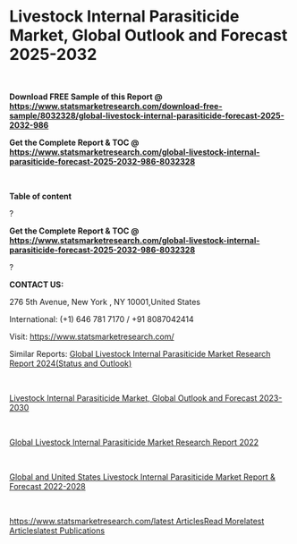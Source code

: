 <h1>Livestock Internal Parasiticide Market, Global Outlook and Forecast 2025-2032</h1><br/><p><strong>Download FREE Sample of this Report @ <a href="https://www.statsmarketresearch.com/download-free-sample/8032328/global-livestock-internal-parasiticide-forecast-2025-2032-986">https://www.statsmarketresearch.com/download-free-sample/8032328/global-livestock-internal-parasiticide-forecast-2025-2032-986</a></strong></p>
 
 
 
 <div><b>Get the Complete Report & TOC @ <a href="https://www.statsmarketresearch.com/global-livestock-internal-parasiticide-forecast-2025-2032-986-8032328">https://www.statsmarketresearch.com/global-livestock-internal-parasiticide-forecast-2025-2032-986-8032328</a></b></div>
 
 
 
 <p><br />
 
 <b>Table of content</b></p>
 
 
 
 <p>? </p>
 
 
 
 <div><b>Get the Complete Report & TOC @ <a href="https://www.statsmarketresearch.com/global-livestock-internal-parasiticide-forecast-2025-2032-986-8032328">https://www.statsmarketresearch.com/global-livestock-internal-parasiticide-forecast-2025-2032-986-8032328</a></b></div>
 
 
 
 <p>? </p>
 
 
 
 <p><b>CONTACT US:</b><br />
 
 276 5th Avenue, New York , NY 10001,United States<br />
 
 International: (+1) 646 781 7170 / +91 8087042414<br />
 
 Visit: <a href="https://www.statsmarketresearch.com/">https://www.statsmarketresearch.com/</a><br />
 
 Similar Reports: <a href="https://www.statsmarketresearch.com/global-livestock-internal-parasiticide-forecast-2025-2032-986-8032328">Global Livestock Internal Parasiticide Market Research Report 2024(Status and Outlook)</a><br />
 
 <br />
 
 <a href="https://www.statsmarketresearch.com/global-livestock-internal-parasiticide-forecast-2025-2032-986-8032328">Livestock Internal Parasiticide Market, Global Outlook and Forecast 2023-2030</a><br />
 
 <br />
 
 <a href="https://www.statsmarketresearch.com/global-livestock-internal-parasiticide-forecast-2025-2032-986-8032328">Global Livestock Internal Parasiticide Market Research Report 2022</a><br />
 
 <br />
 
 <a href="https://www.statsmarketresearch.com/global-livestock-internal-parasiticide-forecast-2025-2032-986-8032328">Global and United States Livestock Internal Parasiticide Market Report & Forecast 2022-2028</a><br />
 
 <br />
 
 <a href="https://gyeongbokgung.com">https://www.statsmarketresearch.com/</a><a href="https://hallyeomaritime.com">latest Articles</a><a href="https://jingwansa.com">Read More</a><a href="https://nguoiviet.jp/">latest Articles</a><a href="https://www.intelmarketresearch.com/">latest Publications</a></p>